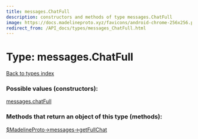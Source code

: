 ```yaml
---
title: messages.ChatFull
description: constructors and methods of type messages.ChatFull
image: https://docs.madelineproto.xyz/favicons/android-chrome-256x256.png
redirect_from: /API_docs/types/messages_ChatFull.html
---
```

# Type: messages.ChatFull  
[Back to types index](index.md)



### Possible values (constructors):

[messages.chatFull](../constructors/messages.chatFull.md)  



### Methods that return an object of this type (methods):

[$MadelineProto->messages->getFullChat](../methods/messages.getFullChat.md)  



